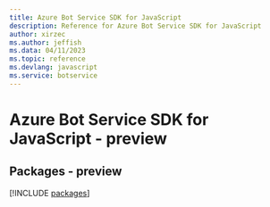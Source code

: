 ```yaml
---
title: Azure Bot Service SDK for JavaScript
description: Reference for Azure Bot Service SDK for JavaScript
author: xirzec
ms.author: jeffish
ms.data: 04/11/2023
ms.topic: reference
ms.devlang: javascript
ms.service: botservice
---
```

# Azure Bot Service SDK for JavaScript - preview
## Packages - preview
[!INCLUDE [packages](bot-service-index.md)]